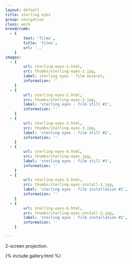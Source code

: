 ```yaml
---
layout: default
title: sterling eyes
group: navigation
class: work
breadcrumb:
  - {
  		text: 'films',
  		title: 'films',
  		url: '..'
	}
images:
  - {
		url: sterling-eyes-1.html, 
		src: thumbs/sterling-eyes-1.jpg,
		label: sterling eyes - film excerpt,
		information: ''
	}
  - {
		url: sterling-eyes-2.html, 
		src: thumbs/sterling-eyes-2.jpg,
		label: 'sterling eyes - film still #1',
		information: ''
	}
  - {
		url: sterling-eyes-3.html, 
		src: thumbs/sterling-eyes-3.jpg,
		label: 'sterling eyes - film still #2',
		information: ''
	}
  - {
		url: sterling-eyes-4.html, 
		src: thumbs/sterling-eyes.jpg,
		label: 'sterling eyes - film still #3',
		information: ''
	}
  - {
		url: sterling-eyes-5.html, 
		src: thumbs/sterling-eyes-install-1.jpg,
		label: 'sterling eyes - film installation #1',
		information: ''
	}
  - {
		url: sterling-eyes-6.html, 
		src: thumbs/sterling-eyes-install-2.jpg,
		label: 'sterling eyes - film installation #2',
		information: ''
	}		

---
```


2-screen projection.

{% include gallery.html %}
